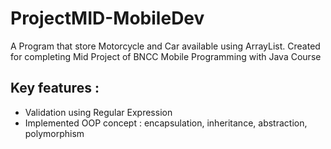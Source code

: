 # ProjectMID-MobileDev
A Program that store Motorcycle and Car available using ArrayList. Created for completing Mid Project of BNCC Mobile Programming with Java Course

## Key features :
- Validation using Regular Expression
- Implemented OOP concept : encapsulation, inheritance, abstraction, polymorphism
